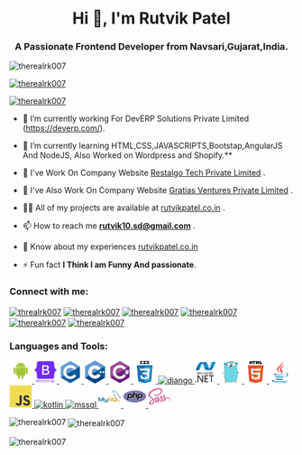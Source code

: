 <h1 align="center">Hi 👋, I'm Rutvik Patel</h1>
<h3 align="center">A Passionate Frontend Developer from Navsari,Gujarat,India.</h3>

<p align="left"> <img src="https://komarev.com/ghpvc/?username=therealrk007&label=Profile%20views&color=0e75b6&style=flat" alt="therealrk007" /> </p>

<p align="left"> <a href="https://github.com/ryo-ma/github-profile-trophy"><img src="https://github-profile-trophy.vercel.app/?username=therealrk007" alt="therealrk007" /></a> </p>

<p align="left"> <a href="https://twitter.com/therealrk007" target="blank"><img src="https://img.shields.io/twitter/follow/therealrk007?logo=twitter&style=for-the-badge" alt="therealrk007" /></a> </p>

- 🔭 I’m currently working For DevERP Solutions Private Limited (https://deverp.com/).

- 🌱 I’m currently learning HTML,CSS,JAVASCRIPTS,Bootstap,AngularJS And NodeJS, Also Worked on Wordpress and Shopify.**

- 👯 I've Work On Company Website [Restalgo Tech Private Limited](http://restalgo.com/) .

- 👯 I've Also Work On Company Website [Gratias Ventures Private Limited](http://gratiasgroup.com/) .

- 👨‍💻 All of my projects are available at [rutvikpatel.co.in]([rutvikpatel.co.in](https://therealrk007.github.io/Rutvik_Patel_Portfolio/)) .

- 📫 How to reach me **rutvik10.sd@gmail.com** .

- 📄 Know about my experiences [rutvikpatel.co.in]([rutvikpatel.co.in](https://therealrk007.github.io/Rutvik_Patel_Portfolio/))

- ⚡ Fun fact **I Think I am Funny And passionate**.

<h3 align="left">Connect with me:</h3>
<p align="left">
<a href="https://codepen.io/threalrk007" target="blank"><img align="center" src="https://raw.githubusercontent.com/rahuldkjain/github-profile-readme-generator/master/src/images/icons/Social/codepen.svg" alt="threalrk007" height="30" width="40" /></a>
<a href="https://twitter.com/therealrk007" target="blank"><img align="center" src="https://raw.githubusercontent.com/rahuldkjain/github-profile-readme-generator/master/src/images/icons/Social/twitter.svg" alt="therealrk007" height="30" width="40" /></a>
<a href="https://linkedin.com/in/therealrk007" target="blank"><img align="center" src="https://raw.githubusercontent.com/rahuldkjain/github-profile-readme-generator/master/src/images/icons/Social/linked-in-alt.svg" alt="therealrk007" height="30" width="40" /></a>
<a href="https://fb.com/therealrk007" target="blank"><img align="center" src="https://raw.githubusercontent.com/rahuldkjain/github-profile-readme-generator/master/src/images/icons/Social/facebook.svg" alt="therealrk007" height="30" width="40" /></a>
<a href="https://instagram.com/therealrk007" target="blank"><img align="center" src="https://raw.githubusercontent.com/rahuldkjain/github-profile-readme-generator/master/src/images/icons/Social/instagram.svg" alt="therealrk007" height="30" width="40" /></a>
<a href="https://www.leetcode.com/therealrk007" target="blank"><img align="center" src="https://raw.githubusercontent.com/rahuldkjain/github-profile-readme-generator/master/src/images/icons/Social/leet-code.svg" alt="therealrk007" height="30" width="40" /></a>
</p>

<h3 align="left">Languages and Tools:</h3>
<p align="left"> <a href="https://developer.android.com" target="_blank" rel="noreferrer"> <img src="https://raw.githubusercontent.com/devicons/devicon/master/icons/android/android-original-wordmark.svg" alt="android" width="40" height="40"/> </a> <a href="https://getbootstrap.com" target="_blank" rel="noreferrer"> <img src="https://raw.githubusercontent.com/devicons/devicon/master/icons/bootstrap/bootstrap-plain-wordmark.svg" alt="bootstrap" width="40" height="40"/> </a> <a href="https://www.cprogramming.com/" target="_blank" rel="noreferrer"> <img src="https://raw.githubusercontent.com/devicons/devicon/master/icons/c/c-original.svg" alt="c" width="40" height="40"/> </a> <a href="https://www.w3schools.com/cpp/" target="_blank" rel="noreferrer"> <img src="https://raw.githubusercontent.com/devicons/devicon/master/icons/cplusplus/cplusplus-original.svg" alt="cplusplus" width="40" height="40"/> </a> <a href="https://www.w3schools.com/cs/" target="_blank" rel="noreferrer"> <img src="https://raw.githubusercontent.com/devicons/devicon/master/icons/csharp/csharp-original.svg" alt="csharp" width="40" height="40"/> </a> <a href="https://www.w3schools.com/css/" target="_blank" rel="noreferrer"> <img src="https://raw.githubusercontent.com/devicons/devicon/master/icons/css3/css3-original-wordmark.svg" alt="css3" width="40" height="40"/> </a> <a href="https://www.djangoproject.com/" target="_blank" rel="noreferrer"> <img src="https://cdn.worldvectorlogo.com/logos/django.svg" alt="django" width="40" height="40"/> </a> <a href="https://dotnet.microsoft.com/" target="_blank" rel="noreferrer"> <img src="https://raw.githubusercontent.com/devicons/devicon/master/icons/dot-net/dot-net-original-wordmark.svg" alt="dotnet" width="40" height="40"/> </a> <a href="https://golang.org" target="_blank" rel="noreferrer"> <img src="https://raw.githubusercontent.com/devicons/devicon/master/icons/go/go-original.svg" alt="go" width="40" height="40"/> </a> <a href="https://www.w3.org/html/" target="_blank" rel="noreferrer"> <img src="https://raw.githubusercontent.com/devicons/devicon/master/icons/html5/html5-original-wordmark.svg" alt="html5" width="40" height="40"/> </a> <a href="https://www.java.com" target="_blank" rel="noreferrer"> <img src="https://raw.githubusercontent.com/devicons/devicon/master/icons/java/java-original.svg" alt="java" width="40" height="40"/> </a> <a href="https://developer.mozilla.org/en-US/docs/Web/JavaScript" target="_blank" rel="noreferrer"> <img src="https://raw.githubusercontent.com/devicons/devicon/master/icons/javascript/javascript-original.svg" alt="javascript" width="40" height="40"/> </a> <a href="https://kotlinlang.org" target="_blank" rel="noreferrer"> <img src="https://www.vectorlogo.zone/logos/kotlinlang/kotlinlang-icon.svg" alt="kotlin" width="40" height="40"/> </a> <a href="https://www.microsoft.com/en-us/sql-server" target="_blank" rel="noreferrer"> <img src="https://www.svgrepo.com/show/303229/microsoft-sql-server-logo.svg" alt="mssql" width="40" height="40"/> </a> <a href="https://www.mysql.com/" target="_blank" rel="noreferrer"> <img src="https://raw.githubusercontent.com/devicons/devicon/master/icons/mysql/mysql-original-wordmark.svg" alt="mysql" width="40" height="40"/> </a> <a href="https://www.php.net" target="_blank" rel="noreferrer"> <img src="https://raw.githubusercontent.com/devicons/devicon/master/icons/php/php-original.svg" alt="php" width="40" height="40"/> </a> <a href="https://sass-lang.com" target="_blank" rel="noreferrer"> <img src="https://raw.githubusercontent.com/devicons/devicon/master/icons/sass/sass-original.svg" alt="sass" width="40" height="40"/> </a> </p>

<p><img align="left" src="https://github-readme-stats.vercel.app/api/top-langs?username=therealrk007&show_icons=true&locale=en&layout=compact" alt="therealrk007" /></p>

<p>&nbsp;<img align="center" src="https://github-readme-stats.vercel.app/api?username=therealrk007&show_icons=true&locale=en" alt="therealrk007" /></p>

<p><img align="center" src="https://github-readme-streak-stats.herokuapp.com/?user=therealrk007&" alt="therealrk007" /></p>
